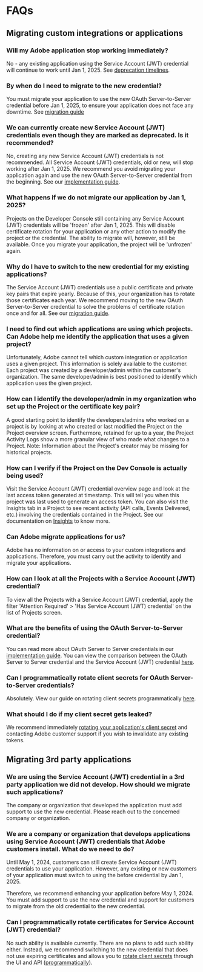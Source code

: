 # FAQs

## Migrating custom integrations or applications

### Will my Adobe application stop working immediately?
No - any existing application using the Service Account (JWT) credential will continue to work until Jan 1, 2025. See [deprecation timelines](./migration.md#deperecation-timelines).


### By when do I need to migrate to the new credential? 
You must migrate your application to use the new OAuth Server-to-Server credential before Jan 1, 2025, to ensure your application does not face any downtime. See [migration guide](./migration.md#migration-overview)


### We can currently create new Service Account (JWT) credentials even though they are marked as deprecated. Is it recommended?
No, creating any new Service Account (JWT) credentials is not recommended. All Service Account (JWT) credentials, old or new, will stop working after Jan 1, 2025. We recommend you avoid migrating your application again and use the new OAuth Server-to-Server credential from the beginning. See our [implementation guide](./implementation.md).


### What happens if we do not migrate our application by Jan 1, 2025?
Projects on the Developer Console still containing any Service Account (JWT) credentials will be 'frozen' after Jan 1, 2025. This will disable certificate rotation for your application or any other action to modify the project or the credential. The ability to migrate will, however, still be available. Once you migrate your application, the project will be 'unfrozen' again. 


### Why do I have to switch to the new credential for my existing applications?
The Service Account (JWT) credentials use a public certificate and private key pairs that expire yearly. Because of this, your organization has to rotate those certificates each year. We recommend moving to the new OAuth Server-to-Server credential to solve the problems of certificate rotation once and for all. See our [migration guide](./migration.md).


### I need to find out which applications are using which projects. Can Adobe help me identify the application that uses a given project?

Unfortunately, Adobe cannot tell which custom integration or application uses a given project. This information is solely available to the customer. Each project was created by a developer/admin within the customer's organization. The same developer/admin is best positioned to identify which application uses the given project.


### How can I identify the developer/admin in my organization who set up the Project or the certificate key pair?
A good starting point to identify the developers/admins who worked on a project is by looking at who created or last modified the Project on the Project overview screen. Furthermore, retained for up to a year, the Project Activity Logs show a more granular view of who made what changes to a Project. Note: Information about the Project's creator may be missing for historical projects.


### How can I verify if the Project on the Dev Console is actually being used?
Visit the Service Account (JWT) credential overview page and look at the last access token generated at timestamp. This will tell you when this project was last used to generate an access token. You can also visit the Insights tab in a Project to see recent activity (API calls, Events Delivered, etc.) involving the credentials contained in the Project. See our documentation on [Insights](../insights.md) to know more.


### Can Adobe migrate applications for us?
Adobe has no information on or access to your custom integrations and applications. Therefore, you must carry out the activity to identify and migrate your applications.


### How can I look at all the Projects with a Service Account (JWT) credential?
To view all the Projects with a Service Account (JWT) credential, apply the filter 'Attention Required' > 'Has Service Account (JWT) credential' on the list of Projects screen.


### What are the benefits of using the OAuth Server-to-Server credential?

You can read more about OAuth Server to Server credentials in our [implementation guide](./implementation.md). You can view the comparison between the OAuth Server to Server credential and the Service Account (JWT) credential [here](./migration.md#why-oauth-server-to-server-credentials).


### Can I programmatically rotate client secrets for OAuth Server-to-Server credentials?
Absolutely. View our guide on rotating client secrets programmatically [here](./implementation.md#rotating-client-secrets-programmatically).


### What should I do if my client secret gets leaked?
We recommend immediately [rotating your application's client secret](./implementation.md#rotating-client-secrets) and contacting Adobe customer support if you wish to invalidate any existing tokens.


## Migrating 3rd party applications


### We are using the Service Account (JWT) credential in a 3rd party application we did not develop. How should we migrate such applications?
The company or organization that developed the application must add support to use the new credential. Please reach out to the concerned company or organization.


### We are a company or organization that develops applications using Service Account (JWT) credentials that Adobe customers install. What do we need to do?
Until May 1, 2024, customers can still create Service Account (JWT) credentials to use your application. However, any existing or new customers of your application must switch to using the before credential by Jan 1, 2025.

Therefore, we recommend enhancing your application before May 1, 2024. You must add support to use the new credential and support for customers to migrate from the old credential to the new credential.


### Can I programmatically rotate certificates for Service Account (JWT) credential?
No such ability is available currently. There are no plans to add such ability either. Instead, we recommend switching to the new credential that does not use expiring certificates and allows you to [rotate client secrets](./implementation.md#rotating-client-secrets) through the UI and API ([programmatically](./implementation.md#rotating-client-secrets-programmatically)). 